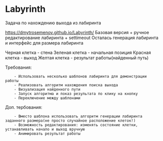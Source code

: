# Labyrinth
Задача по нахождению выхода из лабиринта

https://dmytrosemenov.github.io/Labyrinth/
Базовая версия + ручное редактирование лабиринта + settimeout
Осталась генерация лабиринта и интерфейс для размера лабиринта

Черная клетка - стена
Зеленая клетка - начальная позиция
Красная клетка - выход
Желтая клетка - результат работы(найденный путь)

Требования:

        - Использовать несколько шаблонов лабиринта для демонстрации работы
        - Реализовать алгоритм нахождения поиска выхода
        - Визуализация найденного пути
        - Запуск алгоритма и показ результата по клику на кнопку
        - Переключение между шаблонами

Доп. тербования:
        
        - Вместо шаблона использовать алгоритм генерации лабиринта заданного размера(не просто случайное расположение клеток!)
        - Возможность редактирования: изменять состояние клетки, устанавливать начало и выход вручную
        - Анимировать результат работы
